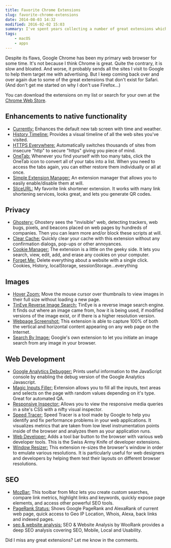 ```yaml
---
title: Favorite Chrome Extensions
slug: favorite-chrome-extensions
date: 2014-08-03 14:32
modified: 2016-02-02 15:03
summary: I've spent years collecting a number of great extensions which have turned Google Chrome into my indispensable browser.
tags:
    - macOS
    - apps
---
```


Despite its flaws, Google Chrome has been my primary web browser for some time. It's not because I think Chrome is great. Quite the contrary, it is slow and bloated. And worse, it probably sends all the sites I visit to Google to help them target me with advertising. But I keep coming back over and over again due to some of the great extensions that don't exist for Safari. (And don't get me started on why I don't use Firefox&hellip;)

You can download the extensions on my list or search for your own at the [Chrome Web Store][1].

## Enhancements to native functionality

-   [Currently:][2] Enhances the default new tab screen with time and weather.
-   [History Timeline:][3] Provides a visual timeline of all the web sites you've visited.
-   [HTTPS Everywhere:][4] Automatically switches thousands of sites from insecure "http" to secure "https" giving you piece of mind.
-   [OneTab:][5] Whenever you find yourself with too many tabs, click the OneTab icon to convert all of your tabs into a list. When you need to access the tabs again, you can either restore them individually or all at once.
-   [Simple Extension Manager:][6] An extension manager that allows you to easily enable/disable them at will.
-   [SliceURL:][7] My favorite link shortener extension. It works with many link shortening services, looks great, and lets you generate QR codes.

## Privacy

-   [Ghostery:][8] Ghostery sees the "invisible" web, detecting trackers, web bugs, pixels, and beacons placed on web pages by hundreds of companies. Then you can learn more and/or block these scripts at will.
-   [Clear Cache:][9] Quickly clear your cache with this extension without any confirmation dialogs, pop-ups or other annoyances.
-   [Cookie Manager:][10] The extension is a little on the geeky side. It lets you search, view, edit, add, and erase any cookies on your computer.
-   [Forget Me:][11] Delete everything about a website with a single click. Cookies, History, localStorage, sessionStorage...everything

## Images

-   [Hover Zoom:][12] Move the mouse cursor over thumbnails to view images in their full size without loading a new page.
-   [TinEye Reverse Image Search:][13] TinEye is a reverse image search engine. It finds out where an image came from, how it is being used, if modified versions of the image exist, or if there is a higher resolution version.
-   [Webpage Screenshot:][14] This extension is able to capture 100% of both the vertical and horizontal content appearing on any web page on the Internet.
-   [Search By Image:][15] Google's own extension to let you initiate an image search from any image in your browser.

## Web Development

-   [Google Analytics Debugger:][16] Prints useful information to the JavaScript console by enabling the debug version of the Google Analytics Javascript.
-   [Magic Inputs Filler:][17] Extension allows you to fill all the inputs, text areas and selects on the page with random values depending on it's type. Great for automated QA.
-   [Responsive Inspector:][18] Allows you to view the responsive media queries in a site's CSS with a nifty visual inspector.
-   [Speed Tracer:][19] Speed Tracer is a tool made by Google to help you identify and fix performance problems in your web applications. It visualizes metrics that are taken from low level instrumentation points inside of the browser and analyzes them as your application runs.
-   [Web Developer:][20] Adds a tool bar button to the browser with various web developer tools. This is the Swiss Army Knife of developer extensions.
-   [Window Resizer:][21] This extension re-sizes the browser's window in order to emulate various resolutions. It is particularly useful for web designers and developers by helping them test their layouts on different browser resolutions.

## SEO

-   [MozBar:][22] This toolbar from Moz lets you create custom searches, compare link metrics, highlight links and keywords, quickly expose page elements, and access other powerful SEO tools.
-   [PageRank Status:][23] Shows Google PageRank and AlexaRank of current web page, quick access to Geo IP Location, Whois, Alexa, back links and indexed pages.
-   [seo & website analysis:][24] SEO & Website Analysis by WooRank provides a deep SEO analysis covering SEO, Mobile, Local and Usability.

Did I miss any great extensions? Let me know in the comments.

[1]: https://chrome.google.com/webstore/category/extensions
[2]: https://chrome.google.com/webstore/detail/currently/ojhmphdkpgbibohbnpbfiefkgieacjmh
[3]: https://chrome.google.com/webstore/detail/history-timeline/gjhpcfomcckgcaniehfgakaddjgncpeb
[4]: https://chrome.google.com/webstore/detail/https-everywhere/gcbommkclmclpchllfjekcdonpmejbdp
[5]: https://chrome.google.com/webstore/detail/onetab/chphlpgkkbolifaimnlloiipkdnihall
[6]: https://chrome.google.com/webstore/detail/simpleextmanager/kniehgiejgnnpgojkdhhjbgbllnfkfdk
[7]: https://chrome.google.com/webstore/detail/sliceurl-url-shortener-fo/comgkifhhocgkfaoemfppkpehbgikeee
[8]: https://chrome.google.com/webstore/detail/ghostery/mlomiejdfkolichcflejclcbmpeaniij
[9]: https://chrome.google.com/webstore/detail/clear-cache/cppjkneekbjaeellbfkmgnhonkkjfpdn
[10]: https://chrome.google.com/webstore/detail/cookie-manager/kbnfbcpkiaganjpcanopcgeoehkleeck
[11]: https://chrome.google.com/webstore/detail/forget-me-clean-history-c/gekpdemielcmiiiackmeoppdgaggjgda
[12]: https://chrome.google.com/webstore/detail/hover-zoom/nonjdcjchghhkdoolnlbekcfllmednbl
[13]: https://chrome.google.com/webstore/detail/tineye-reverse-image-sear/haebnnbpedcbhciplfhjjkbafijpncjl
[14]: https://chrome.google.com/webstore/detail/webpage-screenshot/ckibcdccnfeookdmbahgiakhnjcddpki
[15]: https://chrome.google.com/webstore/detail/search-by-image-by-google/dajedkncpodkggklbegccjpmnglmnflm
[16]: https://chrome.google.com/webstore/detail/google-analytics-debugger/jnkmfdileelhofjcijamephohjechhna
[17]: https://chrome.google.com/webstore/detail/dgchjemniofpmdkgnoejdkgomjldfgmh/publish-accepted
[18]: https://chrome.google.com/webstore/detail/responsive-inspector/memcdolmmnmnleeiodllgpibdjlkbpim
[19]: https://chrome.google.com/webstore/detail/speed-tracer-by-google/ognampngfcbddbfemdapefohjiobgbdl
[20]: https://chrome.google.com/webstore/detail/web-developer/bfbameneiokkgbdmiekhjnmfkcnldhhm
[21]: https://chrome.google.com/webstore/detail/window-resizer/kkelicaakdanhinjdeammmilcgefonfh
[22]: https://chrome.google.com/webstore/detail/mozbar/eakacpaijcpapndcfffdgphdiccmpknp
[23]: https://chrome.google.com/webstore/detail/pagerank-status/hbdkkfheckcdppiaiabobmennhijkknn
[24]: https://chrome.google.com/webstore/detail/seo-website-analysis/hlngmmdolgbdnnimbmblfhhndibdipaf
